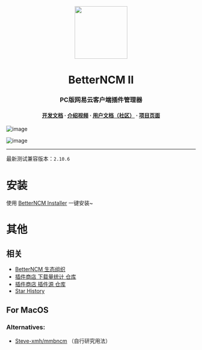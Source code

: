 <div align="center"><image width="140em" src="https://user-images.githubusercontent.com/66859419/183120498-1dede5b4-0666-4891-b95f-c3a812b3f12f.png" /></div>
<h1 align="center">BetterNCM II</h1>
<h3 align="center">PC版网易云客户端插件管理器</h3>
<h4 align="center">
<a href=https://github.com/MicroCBer/BetterNCM/wiki/%E5%BC%80%E5%8F%91%E6%96%87%E6%A1%A3>开发文档</a> · 
<a href=https://www.bilibili.com/video/BV1k44y197Fb/>介绍视频</a> · 
<a href=https://v2e2npdz15.feishu.cn/docx/UZkSd9d46o4fVOxaPNBcGXSenme>用户文档（社区）</a> · 
<a href=https://microblock.cc/betterncm/>项目页面</a>

</h3>

![image](https://user-images.githubusercontent.com/66859419/212528589-45a9ea15-d8e9-43fe-97be-fd688976e9c5.png)

![image](https://user-images.githubusercontent.com/66859419/204120694-a716c6a0-3b2a-4f99-9a2b-f93dd917a367.png)

---

最新测试兼容版本：`2.10.6`

# 安装

使用 [BetterNCM Installer](https://github.com/MicroCBer/BetterNCM-Installer) 一键安装~

# 其他
## 相关
- [BetterNCM 生态组织](https://github.com/BetterNCM)
- [插件商店 下载量统计 仓库](https://github.com/BetterNCM/BetterNCM-PluginMarket-Analyze)
- [插件商店 插件源 仓库](https://github.com/BetterNCM/BetterNCM-Plugins)
- [Star History](https://api.star-history.com/svg?repos=MicroCBer/BetterNCM&type=Date)

## For MacOS

### Alternatives:

- [Steve-xmh/mmbncm](https://github.com/Steve-xmh/mmbncm) （自行研究用法）

